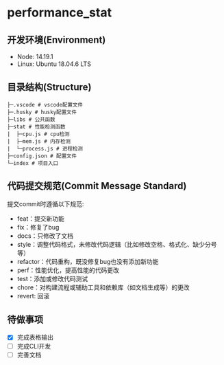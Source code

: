 # performance_stat

## 开发环境(Environment)

- Node: 14.19.1
- Linux: Ubuntu 18.04.6 LTS

## 目录结构(Structure)

```
├─.vscode # vscode配置文件
├─.husky # husky配置文件
├─libs # 公共函数
├─stat # 性能检测函数
|  ├─cpu.js # cpu检测
|  ├─mem.js # 内存检测
|  └─process.js # 进程检测
├─config.json # 配置文件
└─index # 项目入口
```

## 代码提交规范(Commit Message Standard)

提交commit时遵循以下规范:

- feat：提交新功能
- fix：修复了bug
- docs：只修改了文档
- style：调整代码格式，未修改代码逻辑（比如修改空格、格式化、缺少分号等）
- refactor：代码重构，既没修复bug也没有添加新功能
- perf：性能优化，提高性能的代码更改
- test：添加或修改代码测试
- chore：对构建流程或辅助工具和依赖库（如文档生成等）的更改
- revert: 回滚

## 待做事项

- [x] 完成表格输出
- [ ] 完成CLI开发
- [ ] 完善文档